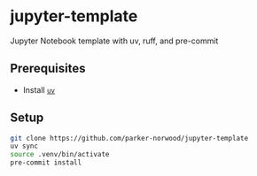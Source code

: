 # jupyter-template

Jupyter Notebook template with uv, ruff, and pre-commit

## Prerequisites

- Install [`uv`](https://docs.astral.sh/uv/getting-started/installation/)

## Setup

```sh
git clone https://github.com/parker-norwood/jupyter-template
uv sync
source .venv/bin/activate
pre-commit install
```
